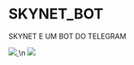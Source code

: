 # SKYNET_BOT
SKYNET E UM BOT DO TELEGRAM


<a href="https://www.movie-infos.net/forum/wcf/images/avatars/24/2990-2490525f8a4c92a8fef07c1d798a7f876c00adc7-128.png">
  <img src="https://www.movie-infos.net/forum/wcf/images/avatars/24/2990-2490525f8a4c92a8fef07c1d798a7f876c00adc7-128.png" />
</a>

<body>\n</body>

<a href="http://i.imgur.com/akXRi13.png">
  <img src="http://imgur.com/akXRi13l.png" />
</a>
